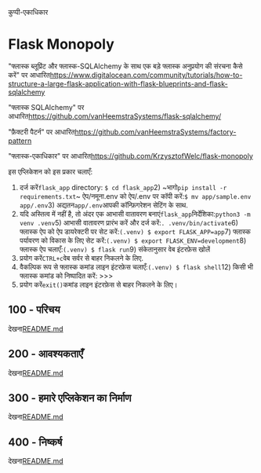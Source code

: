 कुप्पी-एकाधिकार

# Flask Monopoly

"फ्लास्क ब्लूप्रिंट और फ्लास्क-SQLAlchemy के साथ एक बड़े फ्लास्क अनुप्रयोग की संरचना कैसे करें" पर आधारित<https://www.digitalocean.com/community/tutorials/how-to-structure-a-large-flask-application-with-flask-blueprints-and-flask-sqlalchemy>

"फ्लास्क SQLAlchemy" पर आधारित<https://github.com/vanHeemstraSystems/flask-sqlalchemy/>

"फ़ैक्टरी पैटर्न" पर आधारित<https://github.com/vanHeemstraSystems/factory-pattern>

"फ्लास्क-एकाधिकार" पर आधारित<https://github.com/KrzysztofWelc/flask-monopoly>

इस एप्लिकेशन को इस प्रकार चलाएँ:

1) दर्ज करें`flask_app` directory: `$ cd flask_app`2) ~भागो`pip install -r requirements.txt`~ ऐप/नमूना.env को ऐप/.env पर कॉपी करें:`$ mv app/sample.env app/.env`3) अद्यतन`app/.env`आपकी कॉन्फ़िगरेशन सेटिंग के साथ.
4) यदि अस्तित्व में नहीं है, तो अंदर एक आभासी वातावरण बनाएं`flask_app`निर्देशिका:`python3 -m venv .venv`5) आभासी वातावरण प्रारंभ करें और दर्ज करें:`. .venv/bin/activate`6) फ्लास्क ऐप को ऐप डायरेक्टरी पर सेट करें:`(.venv) $ export FLASK_APP=app`7) फ्लास्क पर्यावरण को विकास के लिए सेट करें:`(.venv) $ export FLASK_ENV=development`8) फ्लास्क ऐप चलाएँ:`(.venv) $ flask run`9) संकेतानुसार वेब इंटरफ़ेस खोलें
10) प्रयोग करें`CTRL+c`वेब सर्वर से बाहर निकलने के लिए.
11) वैकल्पिक रूप से फ्लास्क कमांड लाइन इंटरफ़ेस चलाएँ:`(.venv) $ flask shell`12) किसी भी फ्लास्क कमांड को निष्पादित करें: >>>
13) प्रयोग करें`exit()`कमांड लाइन इंटरफ़ेस से बाहर निकलने के लिए।

## 100 - परिचय

देखना[README.md](./100/README.md)

## 200 - आवश्यकताएँ

देखना[README.md](./200/README.md)

## 300 - हमारे एप्लिकेशन का निर्माण

देखना[README.md](./300/README.md)

## 400 - निष्कर्ष

देखना[README.md](./400/README.md)
